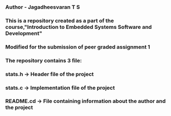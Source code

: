 ### Author - Jagadheesvaran T S
### This is a repository created as a part of the course,"Introduction to Embedded Systems Software and Development" 
### Modified for the submission of peer graded assignment 1

### The repository contains 3 file:
###      stats.h -> Header file of the project 
###      stats.c -> Implementation file of the project
### 	 README.cd -> File containing information about the author and the project
